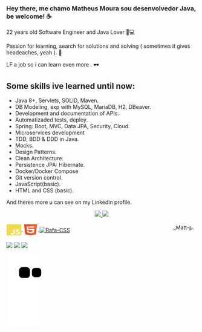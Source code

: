 ### Hey there, me chamo Matheus Moura sou desenvolvedor Java, be welcome! ☕



22 years old Software Engineer and Java Lover 🐗💻

Passion for learning, search for solutions and solving ( sometimes it gives headeaches, yeah ). 💬

LF a job so i can learn even more . 🕶






## Some skills ive learned until now:

- Java 8+, Servlets, SOLID, Maven.
- DB Modeling, exp with MySQL, MariaDB, H2, DBeaver.
- Development and documentation of APIs.
- Automatizaded tests, deploy.
- Spring: Boot, MVC, Data JPA, Security, Cloud.	
- Microservices development
- TDD, BDD & DDD in Java.
- Mocks.
- Design Patterns.
- Clean Architecture.
- Persistence JPA: Hibernate.
- Docker/Docker Compose
- Git version control.
- JavaScript(basic).
- HTML and CSS (basic).

And theres more u can see on my Linkedin profile.


<div align="center">
  <a href="https://github.com/matthewmatheus">
  <img height="180em" src="https://github-readme-stats.vercel.app/api?username=matthewmatheus&show_icons=false&theme=tokyonight&include_all_commits=true&count_private=true"/>
  <img height="180em" src="https://github-readme-stats.vercel.app/api/top-langs/?username=matthewmatheus&layout=compact&langs_count=7&theme=tokyonight"/>
</div>

<div style="display: inline_block"><br>
 <img align="center" alt="Rafa-Js" height="30" width="40" src="https://raw.githubusercontent.com/devicons/devicon/master/icons/javascript/javascript-plain.svg">
   <img align="center" alt="Rafa-HTML" height="30" width="40" src="https://raw.githubusercontent.com/devicons/devicon/master/icons/html5/html5-original.svg">
  <img align="center" alt="Rafa-CSS" height="90" width="90" src="https://cdn.jsdelivr.net/gh/devicons/devicon/icons/java/java-original-wordmark.svg">
  <img align="right" alt="Matt-pic" height="150" style="border-radius:50px;" src="https://freepngimg.com/download/anime/120644-images-piece-one-free-clipart-hd.png">
</div>

<div> 
<br>
   <a href="https://discord.gg/wagxzStdcR" target="_blank"><img src="https://img.shields.io/badge/Discord-7289DA?style=for-the-badge&logo=discord&logoColor=white" target="_blank"></a> 
  <a href = "mailto:mattmoura.jvm@gmail.com"><img src="https://img.shields.io/badge/Gmail-D14836?style=for-the-badge&logo=gmail&logoColor=white" target="_blank"></a>
  <a href="https://www.linkedin.com/in/matheus-moura-644884233/" target="_blank"><img src="https://img.shields.io/badge/-LinkedIn-%230077B5?style=for-the-badge&logo=linkedin&logoColor=white" target="_blank"></a> 
 
  ![Snake animation](https://github.com/matthewmatheus/matthewmatheus/blob/output/github-contribution-grid-snake.svg)
 
</div>
  
